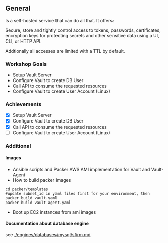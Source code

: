## General

Is a self-hosted service that can do all that. It offers:

Secure, store and tightly control access to tokens, passwords, certificates, encryption keys for protecting secrets and other sensitive data using a UI, CLI, or HTTP API.

Addtionally all accesses are limited with a TTL by default.

### Workshop Goals

- Setup Vault Server
- Configure Vault to create DB User
- Call API to consume the requested resources
- Configure Vault to create User Account (Linux)

### Achievements

- [x] Setup Vault Server
- [x] Configure Vault to create DB User
- [x] Call API to consume the requested resources
- [ ] Configure Vault to create User Account (Linux)

### Additional

#### Images

- Ansible scripts and Packer AWS AMI implementation for Vault and Vault-Agent
- How to build packer images

```
cd packer/templates
#update subnet_id in yaml files first for your environment, then
packer build vault.yaml
packer build vault-agent.yaml
```
- Boot up EC2 instances from ami images

#### Documentation about database engine

see [./engines/databases/mysql/sfirm.md](./engines/databases/mysql/sfirm.md)